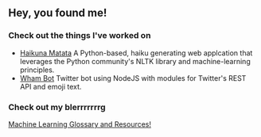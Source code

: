 ## Hey, you found me!

### Check out the things I've worked on

- [Haikuna Matata](https://haikuna-matata.herokuapp.com)
	A Python-based, haiku generating web applcation that leverages the Python community's NLTK library and machine-learning principles.
- [Wham Bot](https://twitter.com/12daysofwham)
	Twitter bot using NodeJS with modules for Twitter's REST API and emoji text.

### Check out my blerrrrrrrg

[Machine Learning Glossary and Resources!](_posts/2018-09-20-Machine-Learning-Glossary-and-Resources.md)
